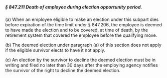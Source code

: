 ##### § 847.211 Death of employee during election opportunity period. #####

(a) When an employee eligible to make an election under this subpart dies before expiration of the time limit under § 847.206, the employee is deemed to have made the election and to be covered, at time of death, by the retirement system that covered the employee before the qualifying move.

(b) The deemed election under paragraph (a) of this section does not apply if the eligible survivor elects to have it not apply.

(c) An election by the survivor to decline the deemed election must be in writing and filed no later than 30 days after the employing agency notifies the survivor of the right to decline the deemed election.